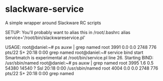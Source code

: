 # slackware-service
A simple wrapper around Slackware RC scripts

SETUP:
You'll probably want to alias this in /root/.bashrc
  alias service='/root/bin/slackwareservice.pl'

USAGE:
  root@daniel:~# ps auxw | grep named
  root      3991  0.0  0.0   2748   776 pts/22   S+   20:18   0:00 grep named
  root@daniel:~# service bind start
  Smartmatch is experimental at /root/bin/service.pl line 26.
  Starting BIND:  /usr/sbin/named
  root@daniel:~# ps auxw | grep named
  root      3995  1.6  0.5  54380 14540 ?        Ssl  20:18   0:00 /usr/sbin/named
  root      4004  0.0  0.0   2748   776 pts/22   S+   20:18   0:00 grep named
